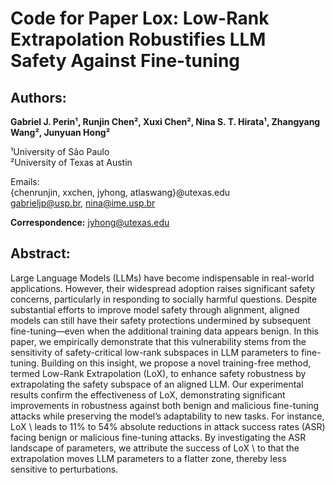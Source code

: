 # Code for Paper Lox: Low-Rank Extrapolation Robustifies LLM Safety Against Fine-tuning

## Authors:
**Gabriel J. Perin¹, Runjin Chen², Xuxi Chen², Nina S. T. Hirata¹, Zhangyang Wang², Junyuan Hong²**

¹University of São Paulo  
²University of Texas at Austin  

Emails:  
{chenrunjin, xxchen, jyhong, atlaswang}@utexas.edu  
gabrieljp@usp.br, nina@ime.usp.br  

**Correspondence:** jyhong@utexas.edu


## Abstract:

Large Language Models (LLMs) have become indispensable in real-world applications. However, their widespread adoption raises significant safety concerns, particularly in responding to socially harmful questions. Despite substantial efforts to improve model safety through alignment, aligned models can still have their safety protections undermined by subsequent fine-tuning—even when the additional training data appears benign.
In this paper, we empirically demonstrate that this vulnerability stems from the sensitivity of safety-critical low-rank subspaces in LLM parameters to fine-tuning.
Building on this insight, we propose a novel training-free method, termed Low-Rank Extrapolation (LoX), to enhance safety robustness by extrapolating the safety subspace of an aligned LLM.
Our experimental results confirm the effectiveness of LoX, demonstrating significant improvements in robustness against both benign and malicious fine-tuning attacks while preserving the model’s adaptability to new tasks. For instance, LoX \ leads to 11\% to 54\% absolute reductions in attack success rates (ASR) facing benign or malicious fine-tuning attacks. By investigating the ASR landscape of parameters, we attribute the success of LoX \ to that the extrapolation moves LLM parameters to a flatter zone, thereby less sensitive to perturbations.
